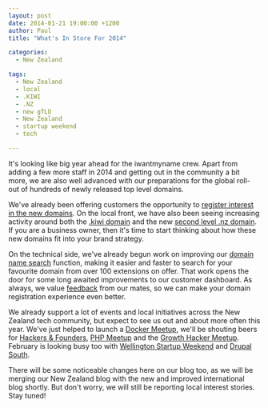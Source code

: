 ```yaml
---
layout: post
date: 2014-01-21 19:00:00 +1200
author: Paul
title: "What's In Store For 2014"

categories:
  - New Zealand

tags:
  - New Zealand
  - local
  - .KIWI
  - .NZ
  - new gTLD
  - New Zealand
  - startup weekend
  - tech

---
```


It's looking like big year ahead for the iwantmyname crew. Apart from adding a few more staff in 2014 and getting out in the community a bit more, we are also well advanced with our preparations for the global roll-out of hundreds of newly released top level domains.

<!-- more -->

We've already been offering customers the opportunity to [register interest in the new domains](https://iwantmyname.com/domains/new-gtld-domain-extensions). On the local front, we have also been seeing increasing activity around both the [.kiwi domain](https://iwantmyname.com/blog/2013/11/pre-orders-now-open-for-kiwimore-gtlds-coming-soon.html) and the new [second level .nz domain](https://iwantmyname.com/blog/2013/11/its-time-to-drop-the-conz-pre-ordering-starts-today.html). If you are a business owner, then it's time to start thinking about how these new domains fit into your brand strategy.

On the technical side, we've already begun work on improving our [domain name search](https://iwantmyname.co.nz/) function, making it easier and faster to search for your favourite domain from over 100 extensions on offer. That work opens the door for some long awaited improvements to our customer dashboard. As always, we value [feedback](https://iwantmyname.co.nz/support) from our mates, so we can make your domain registration experience even better. 

We already support a lot of events and local initiatives across the New Zealand tech community, but expect to see us out and about more often this year. We've just helped to launch a [Docker Meetup](http://www.meetup.com/Docker-Wellington/), we'll be shouting beers for [Hackers &amp; Founders](http://www.meetup.com/Hackers-and-Founders-Wellington/), [PHP Meetup](http://www.meetup.com/PHP-Usergroup-Wellington/) and the [Growth Hacker Meetup](http://www.meetup.com/No-Bullshit-Web-Marketing-Meetup/). February is looking busy too with [Wellington Startup Weekend](http://wellington.startupweekend.org/) and [Drupal South](https://drupalsouth2014.drupal.org.nz/). 

There will be some noticeable changes here on our blog too, as we will be merging our New Zealand blog with the new and improved international blog shortly. But don't worry, we will still be reporting local interest stories. Stay tuned!
